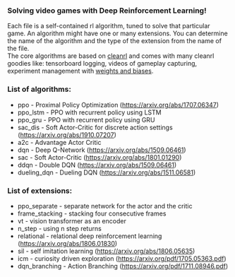 ### Solving video games with Deep Reinforcement Learning!
Each file is a self-contained rl algorithm, tuned to solve that particular game. 
An algorithm might have one or many extensions. You can determine the name of the algorithm and the type of the extension from the name of the file.   
The core algorithms are based on [cleanrl](https://github.com/vwxyzjn/cleanrl) and comes with many cleanrl goodies like: tensorboard logging, videos of gameplay capturing,
experiment management with [weights and biases](https://wandb.ai/site).

  
### List of algorithms:
* ppo  - Proximal Policy Optimization (https://arxiv.org/abs/1707.06347)    
* ppo_lstm - PPO with recurrent policy using LSTM
* ppo_gru - PPO with recurrent policy using GRU 
* sac_dis - Soft Actor-Critic for discrete action settings (https://arxiv.org/abs/1910.07207)
* a2c - Advantage Actor Critic 
* dqn - Deep Q-Network (https://arxiv.org/abs/1509.06461)
* sac - Soft Actor-Critic (https://arxiv.org/abs/1801.01290)
* ddqn - Double DQN (https://arxiv.org/abs/1509.06461)
* dueling_dqn - Dueling DQN (https://arxiv.org/abs/1511.06581)

### List of extensions:
* ppo_separate - separate network for the actor and the critic
* frame_stacking - stacking four consecutive frames
* vt - vision transformer as an encoder
* n_step - using n step returns
* relational - relational deep reinforcement learning (https://arxiv.org/abs/1806.01830)
* sil - self imitation learning (https://arxiv.org/abs/1806.05635)  
* icm - curiosity driven exploration (https://arxiv.org/pdf/1705.05363.pdf)
* dqn_branching - Action Branching (https://arxiv.org/pdf/1711.08946.pdf)

